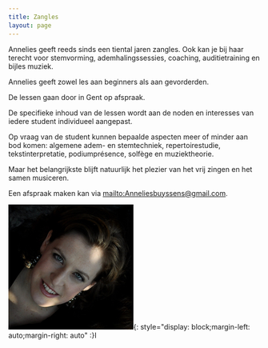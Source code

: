 ```yaml
---
title: Zangles
layout: page 
---
```



Annelies geeft reeds sinds een tiental jaren zangles. Ook kan je bij haar terecht voor stemvorming, ademhalingssessies, coaching, auditietraining en bijles muziek.

Annelies geeft zowel les aan beginners als aan gevorderden.

De lessen gaan door in Gent op afspraak.

De specifieke inhoud van de lessen wordt aan de noden en interesses van iedere student individueel aangepast.

Op vraag van de student kunnen bepaalde aspecten meer of minder aan bod komen: algemene adem- en stemtechniek, repertoirestudie, tekstinterpretatie, podiumprésence, solfège en muziektheorie.

Maar het belangrijkste blijft natuurlijk het plezier van het vrij zingen en het samen musiceren.

Een afspraak maken kan via <mailto:Anneliesbuyssens@gmail.com>.


![](/images/others/pasfoto_CV2klein.jpg){: style="display: block;margin-left: auto;margin-right: auto" :}I